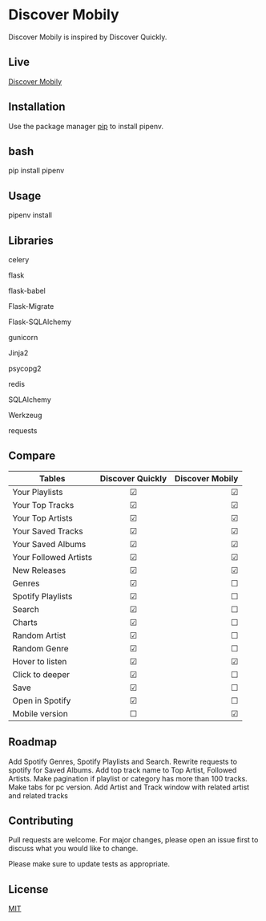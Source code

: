 # Discover Mobily

Discover Mobily is inspired by Discover Quickly.

## Live
[Discover Mobily](https://discover-mobily.herokuapp.com/)

## Installation

Use the package manager [pip](https://pip.pypa.io/en/stable/) to install pipenv.

## bash
pip install pipenv


## Usage

pipenv install

## Libraries
celery


flask

flask-babel

Flask-Migrate

Flask-SQLAlchemy

gunicorn

Jinja2

psycopg2

redis

SQLAlchemy

Werkzeug

requests

## Compare

| Tables        | Discover Quickly | Discover Mobily  |
| ------------- |:-------------:| -----:|
| Your Playlists | &#9745;     | &#9745;|
| Your Top Tracks | &#9745;     | &#9745;|
| Your Top Artists | &#9745;     | &#9745;|
| Your Saved Tracks | &#9745;     | &#9745;|
| Your Saved Albums | &#9745;     | &#9745;|
| Your Followed Artists | &#9745; | &#9745;|
| New Releases | &#9745;     | &#9745;|
| Genres          | &#9745;     | &#9744;|
| Spotify Playlists | &#9745;   | &#9744;|
| Search          | &#9745;     | &#9744;|
| Charts          | &#9745;     | &#9744;|
| Random Artist   | &#9745;     | &#9744;|
| Random Genre   | &#9745;     | &#9744;|
| Hover to listen | &#9745;     | &#9745;|
| Click to deeper |  &#9745;    | &#9744;|
| Save            | &#9745;     | &#9744;|
| Open in Spotify | &#9745;     | &#9744;|
| Mobile version  | &#9744;     | &#9745;|



## Roadmap
Add Spotify Genres, Spotify Playlists and Search. Rewrite requests to spotify for Saved Albums. Add top track name to 
Top Artist, Followed Artists. Make pagination if playlist or category has more than 100 tracks. Make tabs for pc version.
Add Artist and Track window with related artist and related tracks

## Contributing
Pull requests are welcome. For major changes, please open an issue first to discuss what you would like to change.

Please make sure to update tests as appropriate.

## License
[MIT](https://choosealicense.com/licenses/mit/)